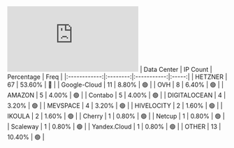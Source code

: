 ![Diagramm](https://github.com/obajay/StateSync-snapshots/blob/main/Projects/Umee/1/README.md)
| Data Center | IP Count | Percentage | Freq |
|:------------:|:--------:|:-----------:|:-----:|
| HETZNER | 67 | 53.60% | 🔴 |
| Google-Cloud | 11 | 8.80% | 🟢 |
| OVH | 8 | 6.40% | 🟢 |
| AMAZON | 5 | 4.00% | 🟢 |
| Contabo | 5 | 4.00% | 🟢 |
| DIGITALOCEAN | 4 | 3.20% | 🟢 |
| MEVSPACE | 4 | 3.20% | 🟢 |
| HIVELOCITY | 2 | 1.60% | 🟢 |
| IKOULA | 2 | 1.60% | 🟢 |
| Cherry | 1 | 0.80% | 🟢 |
| Netcup | 1 | 0.80% | 🟢 |
| Scaleway | 1 | 0.80% | 🟢 |
| Yandex.Cloud | 1 | 0.80% | 🟢 |
| OTHER | 13 | 10.40% | 🟢 |